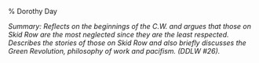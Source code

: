 % Dorothy Day

*Summary: Reflects on the beginnings of the C.W. and argues that those
on Skid Row are the most neglected since they are the least respected.
Describes the stories of those on Skid Row and also briefly discusses
the Green Revolution, philosophy of work and pacifism. (DDLW \#26).*


